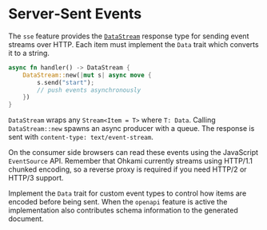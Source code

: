 # Server‑Sent Events

The `sse` feature provides the [`DataStream`](../ohkami-0.24/ohkami/src/sse)
response type for sending event streams over HTTP.  Each item must implement the
`Data` trait which converts it to a string.

```rust
async fn handler() -> DataStream {
    DataStream::new(|mut s| async move {
        s.send("start");
        // push events asynchronously
    })
}
```

`DataStream` wraps any `Stream<Item = T>` where `T: Data`.  Calling
`DataStream::new` spawns an async producer with a queue.  The response is sent
with `content-type: text/event-stream`.

On the consumer side browsers can read these events using the JavaScript
`EventSource` API.  Remember that Ohkami currently streams using HTTP/1.1
chunked encoding, so a reverse proxy is required if you need HTTP/2 or HTTP/3
support.

Implement the `Data` trait for custom event types to control how items are
encoded before being sent.  When the `openapi` feature is active the
implementation also contributes schema information to the generated document.



